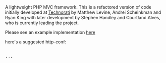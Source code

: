 A lightweight PHP MVC framework. This is a refactored version of code initially developed at [Technorati](http://technorati.com) by Matthew Levine, Andrei Scheinkman and Ryan King with later development by Stephen Handley and Courtland Alves, who is currently leading the project. 

Please see an example implementation [here](http://github.com/temovico/temovico_example)

here's a suggested http-conf:  

<pre>
<VirtualHost *:80>
...
</VirtualHost>
</pre>


